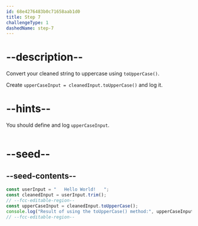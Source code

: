 ```yaml
---
id: 68e4276483b0c71658aab1d0
title: Step 7
challengeType: 1
dashedName: step-7
---
```


# --description--

Convert your cleaned string to uppercase using `toUpperCase()`.  

Create `upperCaseInput = cleanedInput.toUpperCase()` and log it.

# --hints--

You should define and log `upperCaseInput`.

```js
```

# --seed--

## --seed-contents--

```js
const userInput = "   Hello World!   ";
const cleanedInput = userInput.trim();
// --fcc-editable-region--
const upperCaseInput = cleanedInput.toUpperCase();
console.log("Result of using the toUpperCase() method:", upperCaseInput);
// --fcc-editable-region--
```
